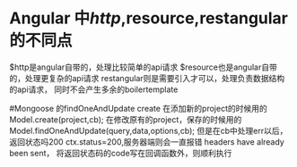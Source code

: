 # Angular 中$http,$resource,restangular的不同点
$http是angular自带的，处理比较简单的api请求
$resource也是angular自带的，处理更复杂的api请求
restangular则是需要引入才可以，处理负责数据结构的api请求，
同时不会产生多余的boilertemplate


#Mongoose 的findOneAndUpdate create
在添加新的project的时候用的Model.create(project,cb);
在修改原有的project，保存的时候用的Model.findOneAndUpdate(query,data,options,cb);
但是在cb中处理err以后，返回状态吗200 ctx.status=200,服务器端则会一直报错 
headers have already been sent，
将返回状态码的code写在回调函数外，则顺利执行